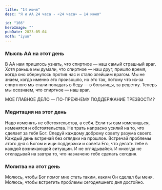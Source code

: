```yaml
---
title: "14 июня"
desc: "Я и АА 24 часа - «24 часа» — 14 июня"

id: "166"
heroImage: ""
pubDate: 2023-05-04
moth: "iyun"
---
```


### Мысль АА на этот день

В АА нам пришлось узнать, что спиртное — наш самый страшный враг. Хотя раньше
мы думали, что спиртное — наш друг, пришло время, когда оно обернулось против
нас и стало злейшим врагом. Мы не знаем, когда именно это произошло, но это
так, потому что из-за спиртного мы стали попадать в беду — в больницы, за
решетку. Теперь мы осознаем, что спиртное — наш враг.

МОЕ ГЛАВНОЕ ДЕЛО — ПО-ПРЕЖНЕМУ ПОДДЕРЖАНИЕ ТРЕЗВОСТИ?

### Медитация на этот день

Надо изменять не обстоятельства, а себя. Если ты сам изменишься, изменятся и
обстоятельства. Не трать напрасно усилий на то, что сделает за тебя Бог.
Следуй каждому доброму совету разума своего. Каждый день встречай без оглядки
на прошлое. Встречай проблемы этого дня с Богом и ищи поддержки и совета Его,
что делать тебе в каждой возникающей ситуации. И не оглядывайся. И никогда не
откладывай на завтра то, что назначено тебе сделать сегодня.

### Молитва на этот день

Молюсь, чтобы Бог помог мне стать таким, каким Он сделал бы меня. Молюсь,
чтобы встретить проблемы сегодняшнего дня достойно.
